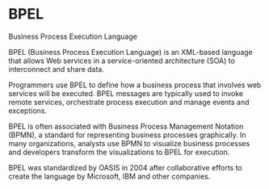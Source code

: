 # BPEL


Business Process Execution Language

BPEL (Business Process Execution Language) is an XML-based language that
allows Web services in a service-oriented architecture (SOA) to
interconnect and share data.

Programmers use BPEL to define how a business process that involves web
services will be executed. BPEL messages are typically used to invoke
remote services, orchestrate process execution and manage events and
exceptions.

BPEL is often associated with Business Process Management Notation
(BPMN), a standard for representing business processes graphically. In
many organizations, analysts use BPMN to visualize business processes
and developers transform the visualizations to BPEL for execution.

BPEL was standardized by OASIS in 2004 after collaborative efforts to
create the language by Microsoft, IBM and other companies.

